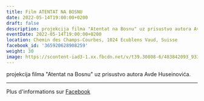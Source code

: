 ```yaml
---
title: Film ATENTAT NA BOSNU
date: 2022-05-14T19:00:00+0200
draft: false
description: projekcija filma "Atentat na Bosnu" uz prisustvo autora Avde Huseinovića.
eventDate: 2022-05-14T19:00:00+0200
location: Chemin des Champs-Courbes, 1024 Ecublens Vaud, Suisse
facebook_id: '365920628908259'
weight: 30
image: https://scontent-iad3-1.xx.fbcdn.net/v/t39.30808-6/483842093_9330013443761058_8599832410174975788_n.jpg?_nc_cat=104&ccb=1-7&_nc_sid=9e60e4&_nc_ohc=6NP616Cu38EQ7kNvwE7ShsG&_nc_oc=AdkzNd6nB_-XMrbCpZNUvv2EDLX60sTlBdTsRhzjRbrIIY9flP4GJXk6iSUcmKzaJLE&_nc_zt=23&_nc_ht=scontent-iad3-1.xx&edm=ABTKTjYEAAAA&_nc_gid=UgcDJcZL0R23KocP6YXFeg&oh=00_AfUIv75tHrhB6mXjD47h-0Ptxu0_aE2K1uZiF6ysC2FpPA&oe=68A70CD3
---
```


projekcija filma "Atentat na Bosnu" uz prisustvo autora Avde Huseinovića.

---

Plus d'informations sur [Facebook](https://facebook.com/events/365920628908259)